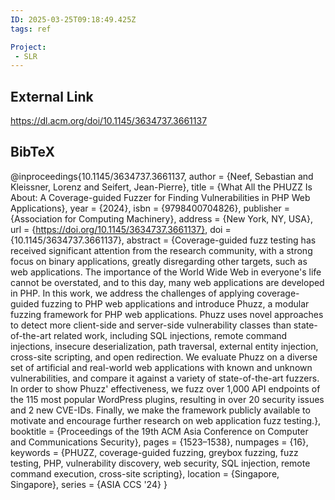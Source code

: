 ```yaml
---
ID: 2025-03-25T09:18:49.425Z
tags: ref

Project:
 - SLR
---
```

## External Link

https://dl.acm.org/doi/10.1145/3634737.3661137

## BibTeX

@inproceedings{10.1145/3634737.3661137, author = {Neef, Sebastian and Kleissner, Lorenz and Seifert, Jean-Pierre}, title = {What All the PHUZZ Is About: A Coverage-guided Fuzzer for Finding Vulnerabilities in PHP Web Applications}, year = {2024}, isbn = {9798400704826}, publisher = {Association for Computing Machinery}, address = {New York, NY, USA}, url = {https://doi.org/10.1145/3634737.3661137}, doi = {10.1145/3634737.3661137}, abstract = {Coverage-guided fuzz testing has received significant attention from the research community, with a strong focus on binary applications, greatly disregarding other targets, such as web applications. The importance of the World Wide Web in everyone's life cannot be overstated, and to this day, many web applications are developed in PHP. In this work, we address the challenges of applying coverage-guided fuzzing to PHP web applications and introduce Phuzz, a modular fuzzing framework for PHP web applications. Phuzz uses novel approaches to detect more client-side and server-side vulnerability classes than state-of-the-art related work, including SQL injections, remote command injections, insecure deserialization, path traversal, external entity injection, cross-site scripting, and open redirection. We evaluate Phuzz on a diverse set of artificial and real-world web applications with known and unknown vulnerabilities, and compare it against a variety of state-of-the-art fuzzers. In order to show Phuzz' effectiveness, we fuzz over 1,000 API endpoints of the 115 most popular WordPress plugins, resulting in over 20 security issues and 2 new CVE-IDs. Finally, we make the framework publicly available to motivate and encourage further research on web application fuzz testing.}, booktitle = {Proceedings of the 19th ACM Asia Conference on Computer and Communications Security}, pages = {1523–1538}, numpages = {16}, keywords = {PHUZZ, coverage-guided fuzzing, greybox fuzzing, fuzz testing, PHP, vulnerability discovery, web security, SQL injection, remote command execution, cross-site scripting}, location = {Singapore, Singapore}, series = {ASIA CCS '24} }
